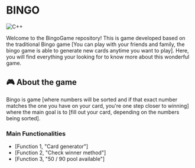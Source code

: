 # BINGO

![C++](https://img.shields.io/badge/C++-00599C?style=for-the-badge&logo=c%2B%2B&logoColor=white)

Welcome to the BingoGame repository! This is game developed based on the traditional Bingo game [You can play with your friends and family, the bingo game is able to generate new cards anytime you want to play]. Here, you will find everything your looking for to know more about this wonderful game.

## 🎮 About the game

Bingo is game [where numbers will be sorted and if that exact number matches the one you have on your card, you're one step closer to winning] where the main goal is to [fill out your card, depending on the numbers being sorted].

### Main Functionalities

- [Function 1, "Card generator"]
- [Function 2, "Check winner method"]
- [Function 3, "50 / 90 pool available"]


